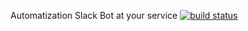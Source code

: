 Automatization Slack Bot at your service
[![build status](http://gitlab-ci.regium.com/projects/5/status.png?ref=master)](http://gitlab-ci.regium.com/projects/5?ref=master)